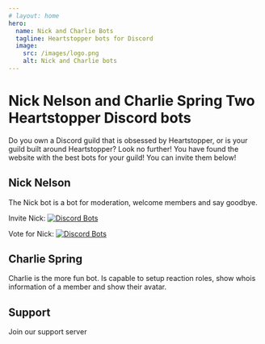 ```yaml
---
# layout: home
hero:
  name: Nick and Charlie Bots
  tagline: Heartstopper bots for Discord
  image: 
    src: /images/logo.png
    alt: Nick and Charlie bots
---
```

# Nick Nelson and Charlie Spring Two Heartstopper Discord bots

Do you own a Discord guild that is obsessed by Heartstopper, or is your guild built around Heartstopper? Look no further! You have found the website with the best bots for your guild! You can invite them below!

## Nick Nelson

The Nick bot is a bot for moderation, welcome members and say goodbye.

Invite Nick: [![Discord Bots](https://top.gg/api/widget/servers/969889333156937740.svg)](https://top.gg/bot/969889333156937740)

Vote for Nick: [![Discord Bots](https://top.gg/api/widget/upvotes/969889333156937740.svg)](https://top.gg/bot/969889333156937740/vote)

## Charlie Spring

Charlie is the more fun bot. Is capable to setup reaction roles, show whois information of a member and show their avatar.

## Support

Join our support server
